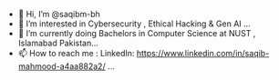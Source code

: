- 👋 Hi, I’m @saqibm-bh
- 👀 I’m interested in Cybersecurity , Ethical Hacking  & Gen AI ...
- 🌱 I’m currently doing Bachelors in Computer Science at NUST , Islamabad Pakistan...
- 📫 How to reach me : LinkedIn:  https://www.linkedin.com/in/saqib-mahmood-a4aa882a2/ ...

<!---
saqibm-bh/saqibm-bh is a ✨ special ✨ repository because its `README.md` (this file) appears on your GitHub profile.
You can click the Preview link to take a look at your changes.
--->

